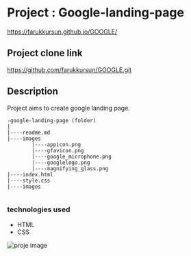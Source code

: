 # Project : Google-landing-page
https://farukkursun.github.io/GOOGLE/

## Project clone link
https://github.com/farukkursun/GOOGLE.git

## Description
Project aims to create google landing page.


```
-google-landing-page (folder)
|
|----readme.md               
|----images           
        |----appicon.png   
        |----gfavicon.png
		|----google_microphone.png
		|----googlelogo.png
		|----magnifying_glass.png
|----index.html  
|----style.css   
|----images	     
    	

```

### technologies used
- HTML
- CSS

![proje image](https://github.com/farukkursun/GOOGLE/imagegoogle.png)